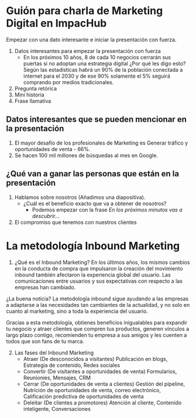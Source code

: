 # Guión para charla de Marketing Digital en ImpacHub #
Empezar con una dato interesante e iniciar la presentación con fuerza.

1. Datos interesantes para empezar la presentación con fuerza
    * En los próximos 10 años, 8 de cada 10 negocios cerrarán sus puertas si no adoptan una estrategia digital
    ¿Por qué les digo esto? Según las estadísticas habrá un 90% de la población conectada a internet para el 2030
    y de ese 90% solamente el 5% seguirá comprando por medios tradicionales.
2. Pregunta retórica
3. Mini historia
4. Frase llamativa

## Datos interesantes que se pueden mencionar en la presentación ##
1. El mayor desafío de los profesionales de Marketing es Generar tráfico y oportunidades de venta - 66%.
2. Se hacen 100 mil millones de búsquedas al mes en Google.

## ¿Qué van a ganar las personas que están en la presentación ##
1. Hablamos sobre nosotros (Añadimos una diapositiva).
    * ¿Cuál es el beneficio exacto que va a obtener de nosotros?
        * Podemos empezar con la frase *En los próximos minutos vas a descubrir...*
2. El compromiso que tenemos con nuestros clientes

# La metodología Inbound Marketing #
1. ¿Qué es el Inbound Marketing?
En los últimos años, los mismos cambios en la conducta de compra que impulsaron la creación del movimiento inbound también afectaron la experiencia global del usuario. Las comunicaciones entre usuarios y sus expectativas con respecto a las empresas han cambiado.

¿La buena noticia? La metodología inbound sigue ayudando a las empresas a adaptarse a las necesidades tan cambiantes de la actualidad, y no solo en cuanto al marketing, sino a toda la experiencia del usuario.

Gracias a esta metodología, obtienes beneficios inigualables para expandir tu negocio y atraer clientes que compren tus productos, generen vínculos a largo plazo contigo, recomienden tu empresa a sus amigos y les cuenten a todos que son fans de tu marca.

2. Las fases del Inbound Marketing
    * Atraer (De desconocidos a visitantes)
        Publicación en blogs, Estrategia de contenido, Redes sociales
    * Convertir (De visitantes a oportunidades de venta)
        Formularios, Reunionies, Mensajes, CRM
    * Cerrar (De oportunidades de venta a clientes)
        Gestión del pipeline, Nutrición de oportunidades de venta, correo electrónico, Calificación predictiva de oportunidades de venta
    * Deleitar (De clientes a promotores)
        Atención al cliente, Contenido inteligente, Conversaciones
